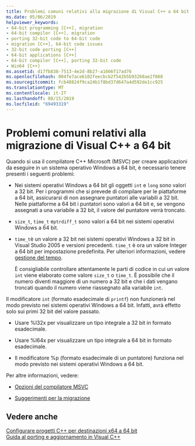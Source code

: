 ```yaml
---
title: Problemi comuni relativi alla migrazione di Visual C++ a 64 bit
ms.date: 05/06/2019
helpviewer_keywords:
- 64-bit programming [C++], migration
- 64-bit compiler [C++], migration
- porting 32-bit code to 64-bit code
- migration [C++], 64-bit code issues
- 32-bit code porting [C++]
- 64-bit applications [C++]
- 64-bit compiler [C++], porting 32-bit code
- Win64 [C++]
ms.assetid: d17fb838-7513-4e2d-8b27-a1666f17ad76
ms.openlocfilehash: 004fe7ace6102feecbcb2f542b5b93268ae2f868
ms.sourcegitcommit: fcb48824f9ca24b1f8bd37d647a4d592de1cc925
ms.translationtype: MT
ms.contentlocale: it-IT
ms.lasthandoff: 08/15/2019
ms.locfileid: "69493319"
---
```

# <a name="common-visual-c-64-bit-migration-issues"></a>Problemi comuni relativi alla migrazione di Visual C++ a 64 bit

Quando si usa il compilatore C++ Microsoft (MSVC) per creare applicazioni da eseguire in un sistema operativo Windows a 64 bit, è necessario tenere presenti i seguenti problemi:

- Nei sistemi operativi Windows a 64 bit gli oggetti `int` e `long` sono valori a 32 bit. Per i programmi che si prevede di compilare per le piattaforme a 64 bit, assicurarsi di non assegnare puntatori alle variabili a 32 bit. Nelle piattaforme a 64 bit i puntatori sono valori a 64 bit e, se vengono assegnati a una variabile a 32 bit, il valore del puntatore verrà troncato.

- `size_t`, `time_t` e`ptrdiff_t` sono valori a 64 bit nei sistemi operativi Windows a 64 bit.

- `time_t`è un valore a 32 bit nei sistemi operativi Windows a 32 bit in Visual Studio 2005 e versioni precedenti. `time_t` è ora un valore Integer a 64 bit per impostazione predefinita. Per ulteriori informazioni, vedere [gestione del tempo](../c-runtime-library/time-management.md).

   È consigliabile controllare attentamente le parti di codice in cui un valore `int` viene elaborato come valore `size_t` o `time_t`. È possibile che il numero diventi maggiore di un numero a 32 bit e che i dati vengano troncati quando il numero viene riassegnato alla variabile `int`.

Il modificatore `int` (formato esadecimale di `printf`) non funzionerà nel modo previsto nei sistemi operativi Windows a 64 bit. Infatti, avrà effetto solo sui primi 32 bit del valore passato.

- Usare %I32x per visualizzare un tipo integrale a 32 bit in formato esadecimale.

- Usare %I64x per visualizzare un tipo integrale a 64 bit in formato esadecimale.

- Il modificatore %p (formato esadecimale di un puntatore) funziona nel modo previsto nei sistemi operativi Windows a 64 bit.

Per altre informazioni, vedere:

- [Opzioni del compilatore MSVC](reference/compiler-options.md)

- [Suggerimenti per la migrazione](/windows/win32/WinProg64/migration-tips)

## <a name="see-also"></a>Vedere anche

[Configurare progetti C++ per destinazioni x64 a 64 bit](configuring-programs-for-64-bit-visual-cpp.md)<br/>
[Guida al porting e aggiornamento in Visual C++](../porting/visual-cpp-porting-and-upgrading-guide.md)
